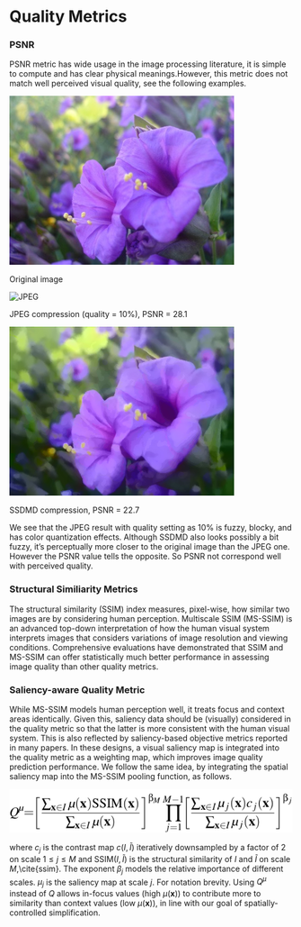 # Quality Metrics
### PSNR

PSNR metric has wide usage in the image processing literature, it is simple to compute and has clear physical meanings.However, this metric does not match well perceived visual quality, see the following examples.

![Orig](./imgs/originalFlower.jpg)

Original image

![JPEG](./imgs/JPEG10.png)

JPEG compression (quality = 10%), PSNR = 28.1     

![ssdmd](./imgs/ssdmd.png)

SSDMD compression, PSNR = 22.7


We see that the JPEG result with quality setting as 10% is fuzzy, blocky, and has color quantization effects. Although SSDMD also looks possibly a bit fuzzy, it’s perceptually more closer to the original image than the JPEG one. However the PSNR value tells the opposite. So PSNR not correspond well with perceived quality.


### Structural Similiarity Metrics

The structural similarity (SSIM) index measures, pixel-wise, how similar two images are by considering human perception. 
Multiscale SSIM (MS-SSIM) is an advanced top-down interpretation of how the human visual system interprets images that considers variations of image resolution and viewing conditions. Comprehensive evaluations have demonstrated that SSIM and MS-SSIM can offer statistically much better performance in assessing image quality than other quality metrics.

### Saliency-aware Quality Metric

While MS-SSIM models human perception well, it treats focus and context areas identically. Given this, saliency data should be (visually) considered in the quality metric so that the latter is more consistent with the human visual system. This is also reflected by saliency-based objective metrics reported in many papers. In these designs, a visual saliency map is integrated into the quality metric as a weighting map, which improves image quality prediction performance. We follow the same idea, by integrating the spatial saliency map into the MS-SSIM pooling function, as follows.

![formula](./imgs/formula.png)

where $c_j$ is the contrast map $c(I,\tilde{I})$ iteratively downsampled by a factor of 2 on scale $1 \leq j \leq M$ and $\mathrm{SSIM}(I,\tilde{I})$ is the structural similarity of $I$ and $\tilde{I}$ on scale $M$\,\cite{ssim}.  The exponent $\beta_j$ models the relative importance of different scales. $\mu_j$ is the saliency map at scale $j$. For notation brevity. Using $Q^{\mu}$ instead of $Q$ allows in-focus values (high $\mu(\mathbf{x})$) to contribute more to similarity than context values (low $\mu(\mathbf{x})$), in line with our goal of spatially-controlled simplification.
